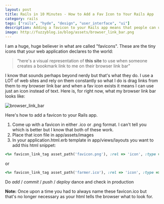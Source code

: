 ```yaml
---
layout: post
title: Rails in 10 Minutes - How to Add a Fav Icon to Your Rails App
category: rails
tags: ["rails", "hyde", "design", "user_interface", "ui"]
description: Adding a favicon to your Rails app means that people can use a link to your app by an easy to remember icon not just a name when they add it to their browser link bar.
image: http://fuzzyblog.io/blog/assets/browser_link_bar.png
---
```

I am a huge, huge believer in what are called "favicons".  These are the tiny icons that your web application declares to the world:

> "here's a visual representation of **this site** to use when someone creates a bookmark link to me on their browser link bar"

I know that sounds perhaps beyond nerdy but that's what they do.  I use a LOT of web sites and rely on them constantly so what I do is drag links from them to my browser link bar and when a fav icon exists it means I can use just an icon instead of text.  Here is, for right now, what my browser link bar looks like:

![browser_link_bar](/blog/assets/browser_link_bar.png)

Here's how to add a favicon to your Rails app.

1.  Come up with a favicon in either .ico or .png format.  I can't tell you which is better but I know that both of these work.
2.  Place that icon file in app/assets/images
3.  In your application.html.erb template in app/views/layouts you want to add this html snippet:

```ruby 
<%= favicon_link_tag asset_path('favicon.png'), :rel => 'icon', :type =>  'image/png' %>
```
or

```ruby 
<%= favicon_link_tag asset_path('farmer.ico'), :rel => 'icon', :type => "image/x-icon" %>
```

Do *add* / *commit* / *push* / *deploy* dance and check in production

**Note:** Once upon a time you had to always name these favicon.ico but that's no longer necessary as your html tells the browser what to look for.

    

